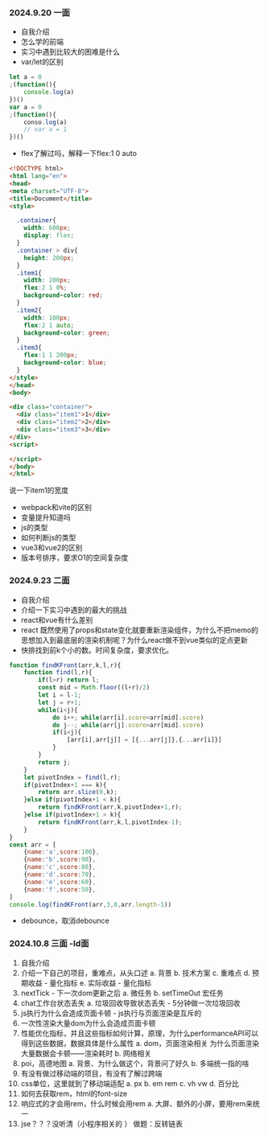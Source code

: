 ### 2024.9.20 一面
- 自我介绍
- 怎么学的前端
- 实习中遇到比较大的困难是什么
- var/let的区别
```js
let a = 0
;(function(){
    console.log(a)
})()
var a = 0
;(function(){
	conso.log(a)
	// var a = 1
})()
```
- flex了解过吗，解释一下flex:1 0 auto
```html
<!DOCTYPE html>
<html lang="en">
<head>
<meta charset="UTF-8">
<title>Document</title>
<style>

  .container{
    width: 600px;
    display: flex;
  }
  .container > div{
    height: 200px;
  }
  .item1{
    width: 200px;
    flex:2 1 0%;
    background-color: red;
  }
  .item2{
    width: 100px;
    flex:2 1 auto;
    background-color: green;
  }
  .item3{
    flex:1 1 200px;
    background-color: blue;
  }
</style>
</head>
<body>

<div class="container">
  <div class="item1">1</div>
  <div class="item2">2</div>
  <div class="item3">3</div>
</div>
<script>

</script>
</body>
</html>
```
说一下item1的宽度
- webpack和vite的区别
- 变量提升知道吗
- js的类型
- 如何判断js的类型
- vue3和vue2的区别
- 版本号排序，要求O1的空间复杂度


### 2024.9.23 二面
- 自我介绍
- 介绍一下实习中遇到的最大的挑战
- react和vue有什么差别
- react 既然使用了props和state变化就要重新渲染组件，为什么不把memo的思想加入到最底层的渲染机制呢？为什么react做不到vue类似的定点更新
- 快排找到前k个小的数。时间复杂度，要求优化。
```js
function findKFront(arr,k,l,r){
    function find(l,r){
        if(l>r) return l;
        const mid = Math.floor((l+r)/2)
        let i = l-1;
        let j = r+1;
        while(i<j){
            do i++; while(arr[i].score<arr[mid].score)
            do j--; while(arr[j].score>arr[mid].score)
            if(i<j){
                [arr[i],arr[j]] = [{...arr[j]},{...arr[i]}]
            }
        }
        return j;
    }
    let pivotIndex = find(l,r);
    if(pivotIndex+1 === k){
        return arr.slice(0,k);
    }else if(pivotIndex+1 < k){
        return findKFront(arr,k,pivotIndex+1,r);
    }else if(pivotIndex+1 > k){
        return findKFront(arr,k,l,pivotIndex-1);
    }
}
const arr = [
    {name:'a',score:100},
    {name:'b',score:90},
    {name:'c',score:80},
    {name:'d',score:70},
    {name:'e',score:60},
    {name:'f',score:50},
]
console.log(findKFront(arr,3,0,arr.length-1))
```
- debounce，取消debounce


### 2024.10.8 三面 -ld面
1. 自我介绍
2. 介绍一下自己的项目，重难点，从头口述
	  a. 背景
	  b. 技术方案
	  c. 重难点
	  d. 预期收益 - 量化指标
	  e. 实际收益 - 量化指标
1. nextTick - 下一次dom更新之后
	  a. 微任务
	  b. setTimeOut 宏任务
1. chat工作台状态丢失
	  a. 垃圾回收导致状态丢失 - 5分钟做一次垃圾回收
1. js执行为什么会造成页面卡顿 - js执行与页面渲染是互斥的
2. 一次性渲染大量dom为什么会造成页面卡顿
3. 性能优化指标，并且这些指标如何计算，原理，为什么performanceAPI可以得到这些数据，数据具体是什么属性
	  a. dom，页面渲染相关
	  为什么页面渲染大量数据会卡顿——渲染耗时
	  b. 网络相关
1. poi，高德地图
	  a. 背景、为什么做这个，背景问了好久
	  b. 多端统一指的啥
1. 有没有做过移动端的项目，有没有了解过跨端
2. css单位，这里就到了移动端适配
	  a. px
	  b. em rem
	  c. vh vw
	  d. 百分比
1. 如何去获取rem，html的font-size
2. 响应式的才会用rem，什么时候会用rem
	  a. 大屏、额外的小屏，要用rem来统一
13. jse？？？没听清（小程序相关的 ）
做题：反转链表